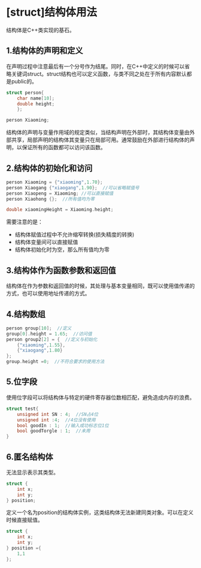 # [struct]结构体用法
结构体是C++类实现的基石。
## 1.结构体的声明和定义
在声明过程中注意最后有一个分号作为结尾。同时，在C++中定义的时候可以省略关键词struct。struct结构也可以定义函数，与类不同之处在于所有内容默认都是public的。
```C++
struct person{
    char name[10];
    double height;
    };

person Xiaoming;
```
结构体的声明与变量作用域的规定类似，当结构声明在外部时，其结构体变量由外部共享，局部声明的结构体其变量只在局部可用。通常鼓励在外部进行结构体的声明，以保证所有的函数都可以访问该函数。
## 2.结构体的初始化和访问
```C++
person Xiaoming = {"xiaoming",1.70};
person Xiaogang {"xiaogang",1.90};  //可以省略赋值号
person Xiaopeng = Xiaoming; //可以直接赋值
person Xiaohong {};  //所有值均为零

double xiaomingHeight = Xiaoming.height;
```
需要注意的是：
* 结构体赋值过程中不允许缩窄转换(损失精度的转换)
* 结构体变量间可以直接赋值
* 结构体初始化时为空，那么所有值均为零
## 3.结构体作为函数参数和返回值
结构体在作为参数和返回值的时候，其处理与基本变量相同，既可以使用值传递的方式，也可以使用地址传递的方式。
## 4.结构数组
```C++
person group[10];  //定义
group[0].height = 1.65;  //访问值
person group2[2] = {  //定义与初始化
    {"xiaoming",1.55},
    {"xiaogang",1.80}
};
group.height =0;  //不符合要求的使用方法
```
## 5.位字段
使用位字段可以将结构体与特定的硬件寄存器位数相匹配，避免造成内存的浪费。
```C++
struct test{
    unsigned int SN : 4;  //SN占4位
    unsigned int :4;  //4位没有使用
    bool goodIn : 1;  //输入成功标志位1位
    bool goodTorgle : 1;  //未用
}
```
## 6.匿名结构体
无法显示表示其类型。
```C++
struct {
    int x;
    int y;
} position;
```
定义一个名为position的结构体实例，这类结构体无法新建同类对象。可以在定义时候直接赋值。
```C++
struct {
    int x;
    int y;
} position ={
    1,1
};
```
